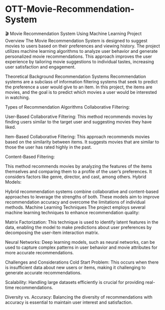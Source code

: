 # OTT-Movie-Recommendation-System
🎬 Movie Recommendation System Using Machine Learning
Project Overview
The Movie Recommendation System is designed to suggest movies to users based on their preferences and viewing history. The project utilizes machine learning algorithms to analyze user behavior and generate personalized movie recommendations. This approach improves the user experience by tailoring movie suggestions to individual tastes, increasing user satisfaction and engagement.

Theoretical Background
Recommendation Systems
Recommendation systems are a subclass of information filtering systems that seek to predict the preference a user would give to an item. In this project, the items are movies, and the goal is to predict which movies a user would be interested in watching.

Types of Recommendation Algorithms
Collaborative Filtering:

User-Based Collaborative Filtering: This method recommends movies by finding users similar to the target user and suggesting movies they have liked.

Item-Based Collaborative Filtering: This approach recommends movies based on the similarity between items. It suggests movies that are similar to those the user has rated highly in the past.

Content-Based Filtering:

This method recommends movies by analyzing the features of the items themselves and comparing them to a profile of the user’s preferences. It considers factors like genre, director, and cast, among others.
Hybrid Models:

Hybrid recommendation systems combine collaborative and content-based approaches to leverage the strengths of both. These models aim to improve recommendation accuracy and overcome the limitations of individual methods.
Machine Learning Techniques
The project employs several machine learning techniques to enhance recommendation quality:

Matrix Factorization: This technique is used to identify latent features in the data, enabling the model to make predictions about user preferences by decomposing the user-item interaction matrix.

Neural Networks: Deep learning models, such as neural networks, can be used to capture complex patterns in user behavior and movie attributes for more accurate recommendations.

Challenges and Considerations
Cold Start Problem: This occurs when there is insufficient data about new users or items, making it challenging to generate accurate recommendations.

Scalability: Handling large datasets efficiently is crucial for providing real-time recommendations.

Diversity vs. Accuracy: Balancing the diversity of recommendations with accuracy is essential to maintain user interest and satisfaction.
